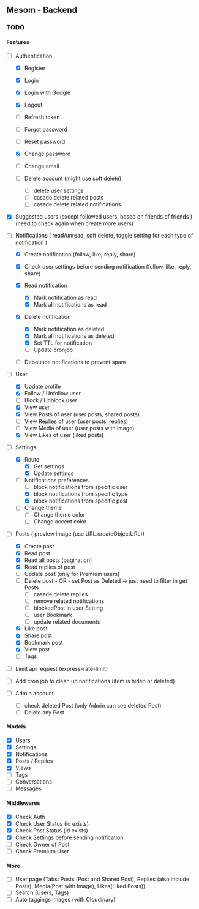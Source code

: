 ## Mesom - Backend

### TODO

#### Features

- [ ] Authentication

  - [x] Register
  - [x] Login
  - [x] Login with Google
  - [x] Logout
  - [ ] Refresh token
  - [ ] Forgot password
  - [ ] Reset password
  - [x] Change password
  - [ ] Change email
  - [ ] Delete account (might use soft delete)

    - [ ] delete user settings
    - [ ] casade delete related posts
    - [ ] casade delete related notifications

- [x] Suggested users (except followed users, based on friends of friends ) (need to check again when create more users)
- [ ] Notifications ( read/unread, soft delete, toggle setting for each type of notification )

  - [x] Create notification (follow, like, reply, share)
  - [x] Check user settings before sending notification (follow, like, reply, share)
  - [x] Read notification
    - [x] Mark notification as read
    - [x] Mark all notifications as read
  - [x] Delete notification

    - [x] Mark notification as deleted
    - [x] Mark all notifications as deleted
    - [x] Set TTL for notification
    - [ ] Update cronjob

  - [ ] Debounce notifications to prevent spam

- [ ] User

  - [x] Update profile
  - [x] Follow / Unfollow user
  - [ ] Block / Unblock user
  - [x] View user
  - [x] View Posts of user (user posts, shared posts)
  - [ ] View Replies of user (user posts, replies)
  - [ ] View Media of user (user posts with image)
  - [x] View Likes of user (liked posts)

- [ ] Settings

  - [x] Route
    - [x] Get settings
    - [x] Update settings
  - [ ] Notifications preferences
    - [ ] block notifications from specific user
    - [x] block notifications from specific type
    - [x] block notifications from specific post
  - [ ] Change theme
    - [ ] Change theme color
    - [ ] Change accent color

- [ ] Posts ( preview image (use URL.createObjectURL))

  - [x] Create post
  - [x] Read post
  - [x] Read all posts (pagination)
  - [x] Read replies of post
  - [ ] Update post (only for Premium users)
  - [ ] Delete post - OR - set Post as Deleted -> just need to filter in get Posts
    - [ ] casade delete replies
    - [ ] remove related notifications
    - [ ] blockedPost in user Setting
    - [ ] user Bookmark
    - [ ] update related documents
  - [x] Like post
  - [x] Share post
  - [x] Bookmark post
  - [x] View post
  - [ ] Tags

- [ ] Limit api request (express-rate-limit)
- [ ] Add cron job to clean up notifications (item is hiden or deleted)

- [ ] Admin account
  - [ ] check deleted Post (only Admin can see deleted Post)
  - [ ] Delete any Post

#### Models

- [x] Users
- [x] Settings
- [x] Notifications
- [x] Posts / Replies
- [x] Views
- [ ] Tags
- [ ] Conversations
- [ ] Messages

#### Middlewares

- [x] Check Auth
- [x] Check User Status (id exists)
- [x] Check Post Status (id exists)
- [x] Check Settings before sending notification
- [ ] Check Owner of Post
- [ ] Check Premium User

#### More

- [ ] User page (Tabs: Posts (Post and Shared Post), Replies (also include Posts), Media(Post with Image), Likes(Liked Posts))
- [ ] Search (Users, Tags)
- [ ] Auto taggings images (with Cloudinary)
